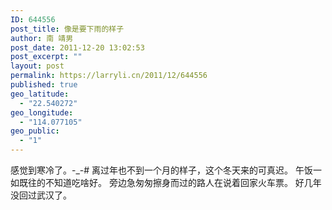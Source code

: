 ```yaml
---
ID: 644556
post_title: 像是要下雨的样子
author: 南 靖男
post_date: 2011-12-20 13:02:53
post_excerpt: ""
layout: post
permalink: https://larryli.cn/2011/12/644556
published: true
geo_latitude:
  - "22.540272"
geo_longitude:
  - "114.077105"
geo_public:
  - "1"
---
```

感觉到寒冷了。-_-#
离过年也不到一个月的样子，这个冬天来的可真迟。
午饭一如既往的不知道吃啥好。
旁边急匆匆擦身而过的路人在说着回家火车票。
好几年没回过武汉了。